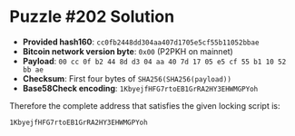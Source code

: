 # Puzzle #202 Solution

- **Provided hash160**: `cc0fb2448dd304aa407d1705e5cf55b11052bbae`
- **Bitcoin network version byte**: `0x00` (P2PKH on mainnet)
- **Payload**: `00 cc 0f b2 44 8d d3 04 aa 40 7d 17 05 e5 cf 55 b1 10 52 bb ae`
- **Checksum**: First four bytes of `SHA256(SHA256(payload))`
- **Base58Check encoding**: `1KbyejfHFG7rtoEB1GrRA2HY3EHWMGPYoh`

Therefore the complete address that satisfies the given locking script is:

```
1KbyejfHFG7rtoEB1GrRA2HY3EHWMGPYoh
```
